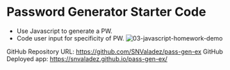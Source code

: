 # Password Generator Starter Code

- Use Javascript to generate a PW.
- Code user input for specificity of PW.
![03-javascript-homework-demo](https://user-images.githubusercontent.com/88351213/131288150-18fe216e-8d7b-43e0-97dd-4ca1f7df13fe.png)

GitHub Repository URL: https://github.com/SNValadez/pass-gen-ex
GitHub Deployed app: https://snvaladez.github.io/pass-gen-ex/


